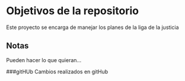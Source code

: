 # Objetivos de la repositorio

Este proyecto se encarga de manejar los planes de la liga de la justicia


## Notas
Pueden hacer lo que quieran...

###gitHUb
Cambios realizados en gitHub
